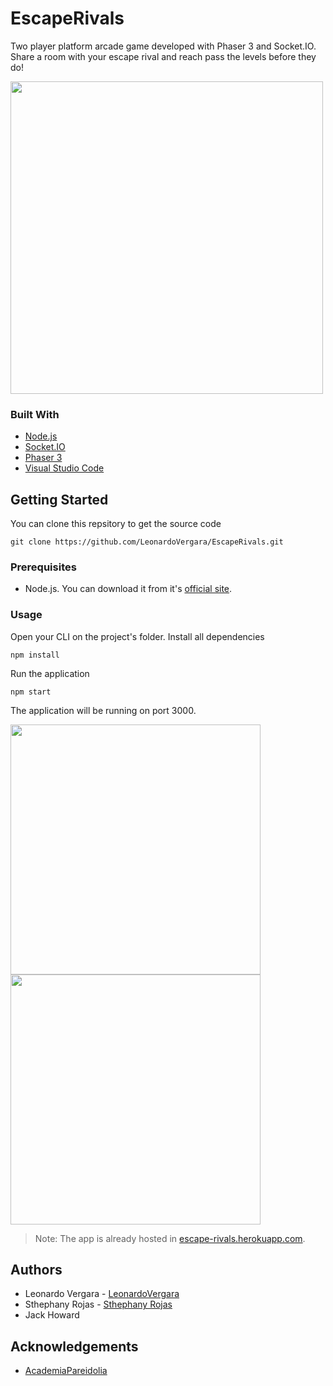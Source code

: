 # EscapeRivals
Two player platform arcade game developed with Phaser 3 and Socket.IO. Share a room with your escape rival and reach pass the levels before they do!

<img src="https://user-images.githubusercontent.com/73978713/177091127-e5d6274b-107f-4077-b2b3-c36baaecd4a2.png" height=500>

### Built With

 - [Node.js](https://nodejs.org/es/)
 - [Socket.IO](https://socket.io)
 - [Phaser 3](https://phaser.io)
 - [Visual Studio Code](https://code.visualstudio.com)

## Getting Started

You can clone this repsitory to get the source code

    git clone https://github.com/LeonardoVergara/EscapeRivals.git

### Prerequisites

 - Node.js. You can download it from it's [official site](https://nodejs.org/es/).

### Usage

Open your CLI on the project's folder. Install all dependencies

    npm install

Run the application

    npm start

The application will be running on port 3000.

<img src="https://user-images.githubusercontent.com/73978713/177091133-7b5f4655-5e94-48c0-9292-b1918b48e13d.png" height=400>
<img src="https://user-images.githubusercontent.com/73978713/177091131-2cedd7ef-67ed-4621-81e9-54ed2a8fa592.png" height=400>

> Note: The app is already hosted in [escape-rivals.herokuapp.com](escape-rivals.herokuapp.com).

## Authors
 - Leonardo Vergara - [LeonardoVergara](https://github.com/LeonardoVergara)
 - Sthephany Rojas - [Sthephany Rojas](https://github.com/sthephanyr15)
 - Jack Howard

## Acknowledgements
 - [AcademiaPareidolia](https://github.com/AcademiaPareidolia/Programando-un-videojuego-multijugador-con-Phaser-3-y-socketIO---Cap-tulo-1-Mapas-con-Tiled-)

